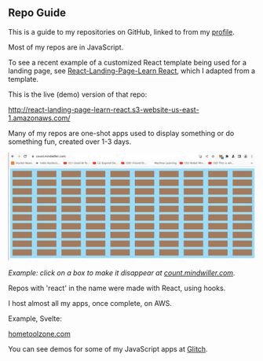 ## Repo Guide

This is a guide to my repositories on GitHub, linked to from my [profile](./README.md). 

Most of my repos are in JavaScript. 

To see a recent example of a customized React template being used for a landing page, see [React-Landing-Page-Learn React](https://github.com/julianeon/React-Landing-Page-Learn-React), which I adapted from a template.

This is the live (demo) version of that repo:

http://react-landing-page-learn-react.s3-website-us-east-1.amazonaws.com/

Many of my repos are one-shot apps used to display something or do something fun, created over 1-3 days.

![view of clicker app](./click_to_disappear.png)

_Example: click on a box to make it disappear at [count.mindwiller.com](https://count.mindwiller.com)._

Repos with 'react' in the name were made with React, using hooks. 

I host almost all my apps, once complete, on AWS.

Example, Svelte:

[hometoolzone.com](https://www.hometoolzone.com/)

You can see demos for some of my JavaScript apps at [Glitch](https://glitch.com/@julianeon).


